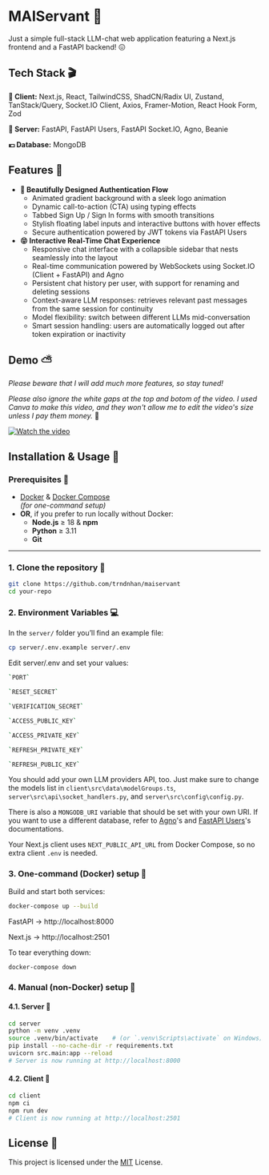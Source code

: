 
# MAIServant 🤵

Just a simple full-stack LLM-chat web application featuring a Next.js frontend and a FastAPI backend! 😖


## Tech Stack 🎬

**🏏 Client:** Next.js, React, TailwindCSS, ShadCN/Radix UI, Zustand, TanStack/Query, Socket.IO Client, Axios, Framer-Motion, React Hook Form, Zod

**🐝 Server:** FastAPI, FastAPI Users, FastAPI Socket.IO, Agno, Beanie

**💴 Database:** MongoDB

## Features 🍓

- **💃 Beautifully Designed Authentication Flow** 
  - Animated gradient background with a sleek logo animation
  - Dynamic call-to-action (CTA) using typing effects
  - Tabbed Sign Up / Sign In forms with smooth transitions
  - Stylish floating label inputs and interactive buttons with hover effects
  - Secure authentication powered by JWT tokens via FastAPI Users
- **😝 Interactive Real-Time Chat Experience**
  - Responsive chat interface with a collapsible sidebar that nests seamlessly into the layout
  - Real-time communication powered by WebSockets using Socket.IO (Client + FastAPI) and Agno
  - Persistent chat history per user, with support for renaming and deleting sessions
  - Context-aware LLM responses: retrieves relevant past messages from the same session for continuity
  - Model flexibility: switch between different LLMs mid-conversation
  - Smart session handling: users are automatically logged out after token expiration or inactivity


## Demo ⛅️

*Please beware that I will add much more features, so stay tuned!*

*Please also ignore the white gaps at the top and botom of the video. I used Canva to make this video, and they won't allow me to edit the video's  size unless I pay them money.* 🤑

[![Watch the video](https://github.com/user-attachments/assets/9fda239c-8c01-4642-a8df-7dfbd5620b03)](https://drive.google.com/file/d/1IVGb64n16T5fOAgfLVv-bEMVsJuLs8hn/view?usp=sharing)

## Installation & Usage 🚈

### Prerequisites 🍦

- [Docker](https://www.docker.com/get-started) & [Docker Compose](https://docs.docker.com/compose/install/)  
  *(for one-command setup)*  
- **OR**, if you prefer to run locally without Docker:  
  - **Node.js** ≥ 18 & **npm**  
  - **Python** ≥ 3.11  
  - **Git**

---

### 1. Clone the repository 🦄

```bash
git clone https://github.com/trndnhan/maiservant
cd your-repo
```



### 2.  Environment Variables 💻

In the `server/` folder you’ll find an example file:
```bash
cp server/.env.example server/.env
```

Edit server/.env and set your values:

```bash
`PORT`

`RESET_SECRET`

`VERIFICATION_SECRET`

`ACCESS_PUBLIC_KEY`

`ACCESS_PRIVATE_KEY`

`REFRESH_PRIVATE_KEY`

`REFRESH_PUBLIC_KEY`
```

You should add your own LLM providers API, too. Just make sure to change the models list in `client\src\data\modelGroups.ts`,  `server\src\api\socket_handlers.py`, and `server\src\config\config.py`. 

There is also a `MONGODB_URI` variable that should be set with your own URI. If you want to use a different database, refer to [Agno](https://docs.agno.com/introduction)'s and [FastAPI Users](https://fastapi-users.github.io/fastapi-users/latest/)'s documentations.

Your Next.js client uses `NEXT_PUBLIC_API_URL` from Docker Compose, so no extra client `.env` is needed.

### 3. One-command (Docker) setup 🍟
Build and start both services:

```bash
docker-compose up --build
```
FastAPI → http://localhost:8000

Next.js → http://localhost:2501

To tear everything down:

```bash
docker-compose down
```

### 4. Manual (non-Docker) setup 🔗
#### 4.1. Server 🌲

```bash
cd server
python -m venv .venv
source .venv/bin/activate    # (or `.venv\Scripts\activate` on Windows)
pip install --no-cache-dir -r requirements.txt
uvicorn src.main:app --reload
# Server is now running at http://localhost:8000
```

#### 4.2. Client 🚬

```bash
cd client
npm ci
npm run dev
# Client is now running at http://localhost:2501
```
## License 📙

 This project is licensed under the [MIT](https://choosealicense.com/licenses/mit/)
 License.
